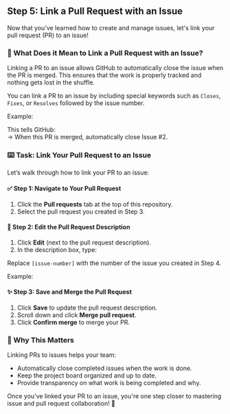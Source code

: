 ## Step 5: Link a Pull Request with an Issue

Now that you’ve learned how to create and manage issues, let's link your pull request (PR) to an issue!

### 🔗 What Does it Mean to Link a Pull Request with an Issue?

Linking a PR to an issue allows GitHub to automatically close the issue when the PR is merged. This ensures that the work is properly tracked and nothing gets lost in the shuffle.

You can link a PR to an issue by including special keywords such as `Closes`, `Fixes`, or `Resolves` followed by the issue number.

Example:

This tells GitHub:  
→ When this PR is merged, automatically close Issue #2.

### :keyboard: Task: Link Your Pull Request to an Issue

Let’s walk through how to link your PR to an issue:

#### ✅ Step 1: Navigate to Your Pull Request
1. Click the **Pull requests** tab at the top of this repository.
2. Select the pull request you created in Step 3.

#### 🔗 Step 2: Edit the Pull Request Description
1. Click **Edit** (next to the pull request description).
2. In the description box, type:

Replace `[issue-number]` with the number of the issue you created in Step 4.

Example:


#### ✨ Step 3: Save and Merge the Pull Request
1. Click **Save** to update the pull request description.
2. Scroll down and click **Merge pull request**.
3. Click **Confirm merge** to merge your PR.

### 🎯 Why This Matters

Linking PRs to issues helps your team:
- Automatically close completed issues when the work is done.
- Keep the project board organized and up to date.
- Provide transparency on what work is being completed and why.

Once you’ve linked your PR to an issue, you're one step closer to mastering issue and pull request collaboration! 🙌

